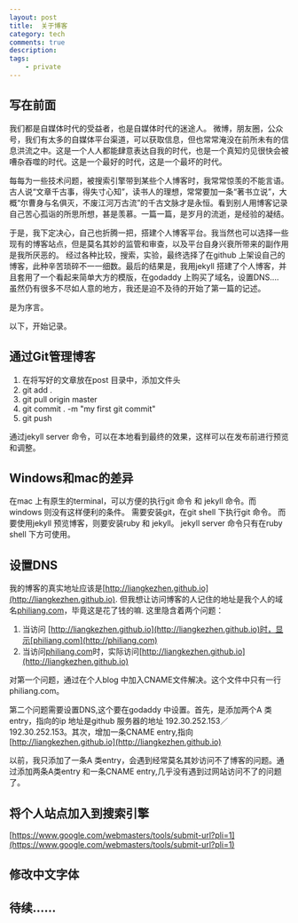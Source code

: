 ```yaml
---
layout: post
title:  关于博客 
category: tech 
comments: true
description: 
tags:
    - private 
---
```


## 写在前面

我们都是自媒体时代的受益者，也是自媒体时代的迷途人。
微博，朋友圈，公众号，我们有太多的自媒体平台渠道，可以获取信息，但也常常淹没在前所未有的信息洪流之中。这是一个人人都能肆意表达自我的时代，也是一个真知灼见很快会被嘈杂吞噬的时代。这是一个最好的时代，这是一个最坏的时代。
  
每每为一些技术问题，被搜索引擎带到某些个人博客时，我常常惊羡的不能言语。古人说“文章千古事，得失寸心知”，读书人的理想，常常要加一条“著书立说”，大概“尔曹身与名俱灭，不废江河万古流”的千古文脉才是永恒。看到别人用博客记录自己苦心孤诣的所思所想，甚是羡慕。一篇一篇，是岁月的流逝，是经验的凝结。

于是，我下定决心，自己也折腾一把，搭建个人博客平台。我当然也可以选择一些现有的博客站点，但是莫名其妙的监管和审查，以及平台自身兴衰所带来的副作用是我所厌恶的。
经过各种比较，搜索，实验，最终选择了在github 上架设自己的博客，此种辛苦琐碎不一一细数。最后的结果是，我用jekyll 搭建了个人博客，并且套用了一个看起来简单大方的模版，在godaddy 上购买了域名，设置DNS....
虽然仍有很多不尽如人意的地方，我还是迫不及待的开始了第一篇的记述。

是为序言。

以下，开始记录。

## 通过Git管理博客

1. 在将写好的文章放在post 目录中，添加文件头
2. git add .
3. git pull origin master 
4. git commit . -m "my first git commit"
5. git push

通过jekyll server 命令，可以在本地看到最终的效果，这样可以在发布前进行预览和调整。

## Windows和mac的差异

在mac 上有原生的terminal，可以方便的执行git 命令 和 jekyll 命令。而windows 则没有这样便利的条件。
需要安装git，在git shell 下执行git 命令。
而要使用jekyll 预览博客，则要安装ruby 和 jekyll。 jekyll server 命令只有在ruby shell 下方可使用。


## 设置DNS

我的博客的真实地址应该是[http://liangkezhen.github.io](http://liangkezhen.github.io).
但我想让访问博客的人记住的地址是我个人的域名[philiang.com](http://philiang.com)，毕竟这是花了钱的嘛.
这里隐含着两个问题：

1. 当访问 [http://liangkezhen.github.io](http://liangkezhen.github.io)时，显示[philiang.com](http://philiang.com)
2. 当访问[philiang.com](http://philiang.com)时，实际访问[http://liangkezhen.github.io](http://liangkezhen.github.io)

对第一个问题，通过在个人blog 中加入CNAME文件解决。这个文件中只有一行 philiang.com。

第二个问题需要设置DNS,这个要在godaddy 中设置。首先，是添加两个A 类entry，指向的ip 地址是github 服务器的地址
192.30.252.153／192.30.252.153。其次，增加一条CNAME entry,指向[http://liangkezhen.github.io](http://liangkezhen.github.io)

以前，我只添加了一条A 类entry，会遇到经常莫名其妙访问不了博客的问题。通过添加两条A类entry 和一条CNAME entry,几乎没有遇到过网站访问不了的问题了。

## 将个人站点加入到搜索引擎

[https://www.google.com/webmasters/tools/submit-url?pli=1](https://www.google.com/webmasters/tools/submit-url?pli=1)

## 修改中文字体

## 待续......
